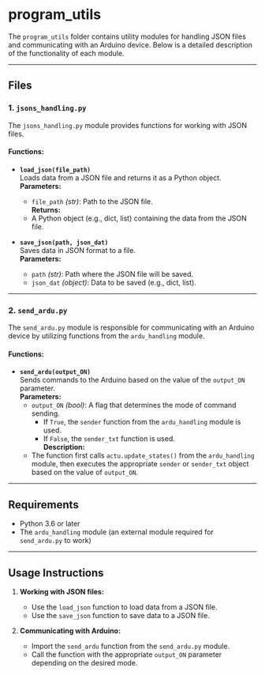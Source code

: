 # program_utils

The `program_utils` folder contains utility modules for handling JSON files and communicating with an Arduino device. Below is a detailed description of the functionality of each module.

---

## Files

### 1. `jsons_handling.py`

The `jsons_handling.py` module provides functions for working with JSON files.

#### Functions:
- **`load_json(file_path)`**  
  Loads data from a JSON file and returns it as a Python object.  
  **Parameters:**  
  - `file_path` *(str)*: Path to the JSON file.  
  **Returns:**  
  - A Python object (e.g., dict, list) containing the data from the JSON file.

- **`save_json(path, json_dat)`**  
  Saves data in JSON format to a file.  
  **Parameters:**  
  - `path` *(str)*: Path where the JSON file will be saved.  
  - `json_dat` *(object)*: Data to be saved (e.g., dict, list).

---

### 2. `send_ardu.py`

The `send_ardu.py` module is responsible for communicating with an Arduino device by utilizing functions from the `ardu_handling` module.

#### Functions:
- **`send_ardu(output_ON)`**  
  Sends commands to the Arduino based on the value of the `output_ON` parameter.  
  **Parameters:**  
  - `output_ON` *(bool)*: A flag that determines the mode of command sending.  
    - If `True`, the `sender` function from the `ardu_handling` module is used.  
    - If `False`, the `sender_txt` function is used.  
  **Description:**  
  - The function first calls `actu.update_states()` from the `ardu_handling` module, then executes the appropriate `sender` or `sender_txt` object based on the value of `output_ON`.

---

## Requirements

- Python 3.6 or later
- The `ardu_handling` module (an external module required for `send_ardu.py` to work)

---

## Usage Instructions

1. **Working with JSON files:**
   - Use the `load_json` function to load data from a JSON file.
   - Use the `save_json` function to save data to a JSON file.

2. **Communicating with Arduino:**
   - Import the `send_ardu` function from the `send_ardu.py` module.
   - Call the function with the appropriate `output_ON` parameter depending on the desired mode.


